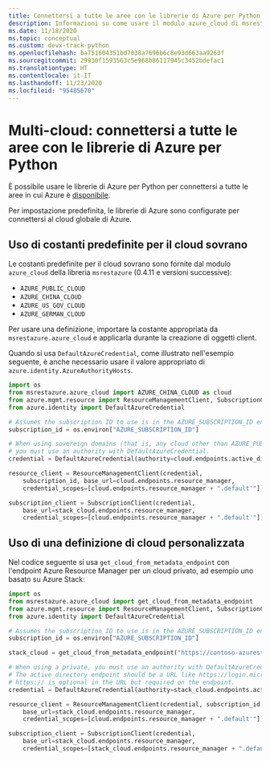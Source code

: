 ```yaml
---
title: Connettersi a tutte le aree con le librerie di Azure per Python multi-cloud
description: Informazioni su come usare il modulo azure_cloud di msrestazure per connettersi ad Azure in diverse aree sovrane
ms.date: 11/18/2020
ms.topic: conceptual
ms.custom: devx-track-python
ms.openlocfilehash: ba751604351bd7038a7696b6c8e93d663aa9263f
ms.sourcegitcommit: 29930f1593563c5e968b86117945c3452bdefac1
ms.translationtype: HT
ms.contentlocale: it-IT
ms.lasthandoff: 11/23/2020
ms.locfileid: "95485670"
---
```

# <a name="multi-cloud-connect-to-all-regions-with-the-azure-libraries-for-python"></a>Multi-cloud: connettersi a tutte le aree con le librerie di Azure per Python

È possibile usare le librerie di Azure per Python per connettersi a tutte le aree in cui Azure è [disponibile](https://azure.microsoft.com/regions/services).

Per impostazione predefinita, le librerie di Azure sono configurate per connettersi al cloud globale di Azure.

## <a name="using-pre-defined-sovereign-cloud-constants"></a>Uso di costanti predefinite per il cloud sovrano

Le costanti predefinite per il cloud sovrano sono fornite dal modulo `azure_cloud` della libreria `msrestazure` (0.4.11 e versioni successive):

- `AZURE_PUBLIC_CLOUD`
- `AZURE_CHINA_CLOUD`
- `AZURE_US_GOV_CLOUD`
- `AZURE_GERMAN_CLOUD`

Per usare una definizione, importare la costante appropriata da `msrestazure.azure_cloud` e applicarla durante la creazione di oggetti client. 

Quando si usa `DefaultAzureCredential`, come illustrato nell'esempio seguente, è anche necessario usare il valore appropriato di `azure.identity.AzureAuthorityHosts`.

```python
import os
from msrestazure.azure_cloud import AZURE_CHINA_CLOUD as cloud
from azure.mgmt.resource import ResourceManagementClient, SubscriptionClient
from azure.identity import DefaultAzureCredential

# Assumes the subscription ID to use is in the AZURE_SUBSCRIPTION_ID environment variable
subscription_id = os.environ["AZURE_SUBSCRIPTION_ID"]

# When using sovereign domains (that is, any cloud other than AZURE_PUBLIC_CLOUD),
# you must use an authority with DefaultAzureCredential.
credential = DefaultAzureCredential(authority=cloud.endpoints.active_directory)

resource_client = ResourceManagementClient(credential,
    subscription_id, base_url=cloud.endpoints.resource_manager,
    credential_scopes=[cloud.endpoints.resource_manager + ".default'"])

subscription_client = SubscriptionClient(credential,
    base_url=stack_cloud.endpoints.resource_manager,
    credential_scopes=[cloud.endpoints.resource_manager + ".default'"])
```
  
## <a name="using-your-own-cloud-definition"></a>Uso di una definizione di cloud personalizzata

Nel codice seguente si usa `get_cloud_from_metadata_endpoint` con l'endpoint Azure Resource Manager per un cloud privato, ad esempio uno basato su Azure Stack:

```python
import os
from msrestazure.azure_cloud import get_cloud_from_metadata_endpoint
from azure.mgmt.resource import ResourceManagementClient, SubscriptionClient
from azure.identity import DefaultAzureCredential

# Assumes the subscription ID to use is in the AZURE_SUBSCRIPTION_ID environment variable
subscription_id = os.environ["AZURE_SUBSCRIPTION_ID"]

stack_cloud = get_cloud_from_metadata_endpoint("https://contoso-azurestack-arm-endpoint.com")

# When using a private, you must use an authority with DefaultAzureCredential.
# The active_directory endpoint should be a URL like https://login.microsoftonline.com.
# https:// is optional in the URL but required on the endpoint.
credential = DefaultAzureCredential(authority=stack_cloud.endpoints.active_directory)

resource_client = ResourceManagementClient(credential, subscription_id,
    base_url=stack_cloud.endpoints.resource_manager,
    credential_scopes=[cloud.endpoints.resource_manager + ".default'"])

subscription_client = SubscriptionClient(credential,
    base_url=stack_cloud.endpoints.resource_manager,
    credential_scopes=[stack_cloud.endpoints.resource_manager + ".default'"])
```
